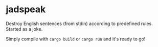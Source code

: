 # jadspeak
Destroy English sentences (from stdin) according to predefined rules. Started as a joke.

Simply compile with `cargo build` or `cargo run` and it's ready to go!
